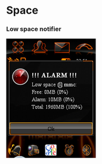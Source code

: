 # Space
### Low space notifier

![screenshot](https://raw.githubusercontent.com/blchinezu/EZX-Projects/master/Apps/space/screenshots/20090311142101.png)
